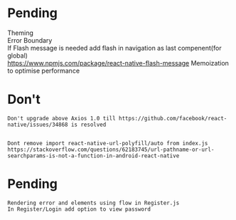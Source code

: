# Pending

Theming
\
Error Boundary
\
If Flash message is needed
add flash in navigation as last compenent(for global)
\
<https://www.npmjs.com/package/react-native-flash-message>
Memoization to optimise performance

# Don't

    Don't upgrade above Axios 1.0 till https://github.com/facebook/react-native/issues/34868 is resolved


    Dont remove import react-native-url-polyfill/auto from index.js
    https://stackoverflow.com/questions/62183745/url-pathname-or-url-searchparams-is-not-a-function-in-android-react-native

# Pending

    Rendering error and elements using flow in Register.js
    In Register/Login add option to view password
